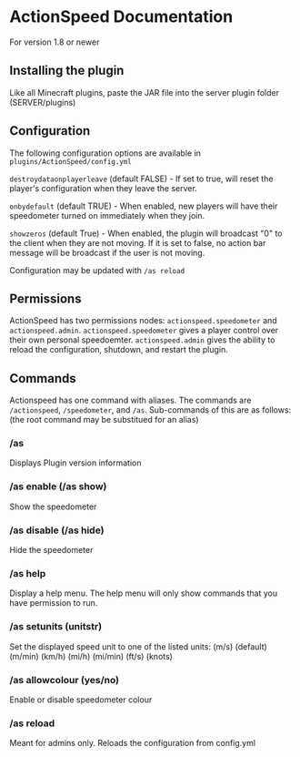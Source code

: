 # ActionSpeed Documentation
For version 1.8 or newer

## Installing the plugin

Like all Minecraft plugins, paste the JAR file into the server plugin folder (SERVER/plugins)

## Configuration

The following configuration options are available in `plugins/ActionSpeed/config.yml`

`destroydataonplayerleave` (default FALSE) - If set to true, will reset the player's configuration when they leave the server.

`onbydefault` (default TRUE) - When enabled, new players will have their speedometer turned on immediately when they join.

`showzeros` (default True) - When enabled, the plugin will broadcast "0" to the client when they are not moving. If it is set to false, no action bar message will be broadcast if the user is not moving.

Configuration may be updated with `/as reload`

## Permissions

ActionSpeed has two permissions nodes: `actionspeed.speedometer` and `actionspeed.admin`. `actionspeed.speedometer` gives a player control over their own personal speedoemter. `actionspeed.admin` gives the ability to reload the configuration, shutdown, and restart the plugin.

## Commands

Actionspeed has one command with aliases. The commands are `/actionspeed`, `/speedometer`, and `/as`. Sub-commands of this are as follows: (the root command may be substitued for an alias)

### /as
Displays Plugin version information

### /as enable (/as show)
Show the speedometer

### /as disable (/as hide)
Hide the speedometer

### /as help
Display a help menu. The help menu will only show commands that you have permission to run.

### /as setunits (unitstr)
Set the displayed speed unit to one of the listed units:
(m/s) (default)
(m/min)
(km/h)
(mi/h)
(mi/min)
(ft/s)
(knots)

### /as allowcolour (yes/no)
Enable or disable speedometer colour

### /as reload
Meant for admins only. Reloads the configuration from config.yml
